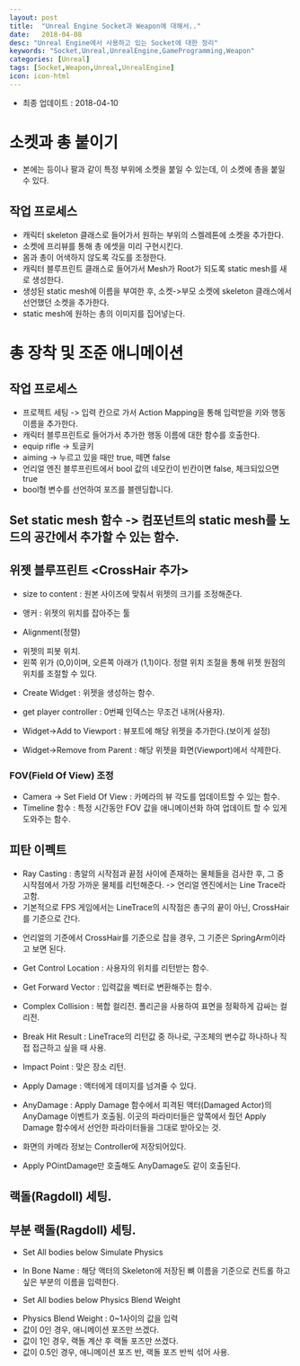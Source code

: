 ```yaml
---
layout: post
title:  "Unreal Engine Socket과 Weapon에 대해서.."
date:   2018-04-08
desc: "Unreal Engine에서 사용하고 있는 Socket에 대한 정리"
keywords: "Socket,Unreal,UnrealEngine,GameProgramming,Weapon"
categories: [Unreal]
tags: [Socket,Weapon,Unreal,UnrealEngine]
icon: icon-html
---
```


* 최종 업데이트 : 2018-04-10

# 소켓과 총 붙이기
 - 본에는 등이나 팔과 같이 특정 부위에 소켓을 붙일 수 있는데, 이 소켓에 총을 붙일 수 있다.

## 작업 프로세스
 - 캐릭터 skeleton 클래스로 들어가서 원하는 부위의 스켈레톤에 소켓을 추가한다.
 - 소켓에 프리뷰를 통해 총 에셋을 미리 구현시킨다.
 - 몸과 총이 어색하지 않도록 각도를 조정한다.
 - 캐릭터 블루프린트 클래스로 들어가서 Mesh가 Root가 되도록 static mesh를 새로 생성한다.
 - 생성된 static mesh에 이름을 부여한 후, 소켓->부모 소켓에 skeleton 클래스에서 선언했던 소켓을 추가한다.
 - static mesh에 원하는 총의 이미지를 집어넣는다.


# 총 장착 및 조준 애니메이션

## 작업 프로세스
 - 프로젝트 세팅 -> 입력 칸으로 가서 Action Mapping을 통해 입력받을 키와 행동 이름을 추가한다.
 - 캐릭터 블루프린트로 들어가서 추가한 행동 이름에 대한 함수를 호출한다.
 - equip rifle -> 토글키
 - aiming -> 누르고 있을 때만 true, 떼면 false
 - 언리얼 엔진 블루프린트에서 bool 값의 네모칸이 빈칸이면 false, 체크되있으면 true
 - bool형 변수를 선언하여 포즈를 블렌딩합니다.
## Set static mesh 함수 -> 컴포넌트의 static mesh를 노드의 공간에서 추가할 수 있는 함수.


## 위젯 블루프린트 <CrossHair 추가>
* size to content : 원본 사이즈에 맞춰서 위젯의 크기를 조정해준다.

* 앵커 : 위젯의 위치를 잡아주는 툴

* Alignment(정렬)
 - 위젯의 피봇 위치.
 - 왼쪽 위가 (0,0)이며, 오른쪽 아래가 (1,1)이다. 정렬 위치 조절을 통해 위젯 원점의 위치를 조절할 수 있다.

* Create Widget : 위젯을 생성하는 함수.

* get player controller : 0번째 인덱스는 무조건 내꺼(사용자).

* Widget->Add to Viewport : 뷰포트에 해당 위젯을 추가한다.(보이게 설정)
* Widget->Remove from Parent : 해당 위젯을 화면(Viewport)에서 삭제한다.

### FOV(Field Of View) 조정
* Camera -> Set Field Of View : 카메라의 뷰 각도를 업데이트할 수 있는 함수.
* Timeline 함수 : 특정 시간동안 FOV 값을 애니메이션화 하여 업데이트 할 수 있게 도와주는 함수.

## 피탄 이펙트
* Ray Casting : 총알의 시작점과 끝점 사이에 존재하는 물체들을 검사한 후, 그 중 시작점에서 가장 가까운 물체를 리턴해준다.
 -> 언리얼 엔진에서는 Line Trace라고함.
* 기본적으로 FPS 게임에서는 LineTrace의 시작점은 총구의 끝이 아닌, CrossHair를 기준으로 간다.
 - 언리얼의 기준에서 CrossHair를 기준으로 잡을 경우, 그 기준은 SpringArm이라고 보면 된다.

* Get Control Location : 사용자의 위치를 리턴받는 함수.
* Get Forward Vector : 입력값을 벡터로 변환해주는 함수.

* Complex Collision : 복합 컬리전. 폴리곤을 사용하여 표면을 정확하게 감싸는 컬리전.
* Break Hit Result : LineTrace의 리턴값 중 하나로, 구조체의 변수값 하나하나 직접 접근하고 싶을 때 사용.
* Impact Point : 맞은 장소 리턴.

* Apply Damage : 액터에게 데미지를 넘겨줄 수 있다.
* AnyDamage : Apply Damage 함수에서 피격된 액터(Damaged Actor)의 AnyDamage 이벤트가 호출됨.
이곳의 파라미터들은 앞쪽에서 줬던 Apply Damage 함수에서 선언한 파라미터들을 그대로 받아오는 것.

* 화면의 카메라 정보는 Controller에 저장되어있다.

* Apply POintDamage만 호출해도 AnyDamage도 같이 호출된다.


## 랙돌(Ragdoll) 세팅.

## 부분 랙돌(Ragdoll) 세팅.
* Set All bodies below Simulate Physics
 - In Bone Name : 해당 액터의 Skeleton에 저장된 뼈 이름을 기준으로 컨트롤 하고 싶은 부분의 이름을 입력한다.
* Set All bodies below Physics Blend Weight
 - Physics Blend Weight : 0~1사이의 값을 입력
 - 값이 0인 경우, 애니메이션 포즈만 쓰겠다.
 - 값이 1인 경우, 랙돌 계산 후 랙돌 포즈만 쓰겠다.
 - 값이 0.5인 경우, 애니메이션 포즈 반, 랙돌 포즈 반씩 섞어 사용.
